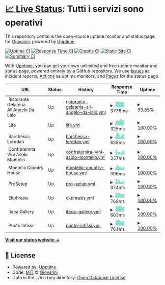 # [📈 Live Status](https://status.giovannigardin.com): <!--live status--> **Tutti i servizi sono operativi**

This repository contains the open-source uptime monitor and status page for [Giovanni](https://giovannigardin.com), powered by [Upptime](https://github.com/upptime/upptime).

[![Uptime CI](https://github.com/ggardin/uptime-monitor/workflows/Uptime%20CI/badge.svg)](https://github.com/ggardin/uptime-monitor/actions?query=workflow%3A%22Uptime+CI%22)
[![Response Time CI](https://github.com/ggardin/uptime-monitor/workflows/Response%20Time%20CI/badge.svg)](https://github.com/ggardin/uptime-monitor/actions?query=workflow%3A%22Response+Time+CI%22)
[![Graphs CI](https://github.com/ggardin/uptime-monitor/workflows/Graphs%20CI/badge.svg)](https://github.com/ggardin/uptime-monitor/actions?query=workflow%3A%22Graphs+CI%22)
[![Static Site CI](https://github.com/ggardin/uptime-monitor/workflows/Static%20Site%20CI/badge.svg)](https://github.com/ggardin/uptime-monitor/actions?query=workflow%3A%22Static+Site+CI%22)
[![Summary CI](https://github.com/ggardin/uptime-monitor/workflows/Summary%20CI/badge.svg)](https://github.com/ggardin/uptime-monitor/actions?query=workflow%3A%22Summary+CI%22)

With [Upptime](https://upptime.js.org), you can get your own unlimited and free uptime monitor and status page, powered entirely by a GitHub repository. We use [Issues](https://github.com/ggardin/uptime-monitor/issues) as incident reports, [Actions](https://github.com/ggardin/uptime-monitor/actions) as uptime monitors, and [Pages](https://status.giovannigardin.com) for the status page.

<!--start: status pages-->
<!-- This summary is generated by Upptime (https://github.com/upptime/upptime) -->
<!-- Do not edit this manually, your changes will be overwritten -->
<!-- prettier-ignore -->
| URL | Status | History | Response Time | Uptime |
| --- | ------ | ------- | ------------- | ------ |
| <img alt="" src="https://icons.duckduckgo.com/ip3/null.ico" height="13"> Ristorante Gelateria All'Angelo Da Lalo | Up | [ristorante-gelateria-all-angelo-da-lalo.yml](https://github.com/ggardin/uptime-monitor/commits/HEAD/history/ristorante-gelateria-all-angelo-da-lalo.yml) | <details><summary><img alt="Response time graph" src="./graphs/ristorante-gelateria-all-angelo-da-lalo/response-time-week.png" height="20"> 3736ms</summary><br><a href="https://status.giovannigardin.com/history/ristorante-gelateria-all-angelo-da-lalo"><img alt="Response time 3043" src="https://img.shields.io/endpoint?url=https%3A%2F%2Fraw.githubusercontent.com%2Fggardin%2Fuptime-monitor%2FHEAD%2Fapi%2Fristorante-gelateria-all-angelo-da-lalo%2Fresponse-time.json"></a><br><a href="https://status.giovannigardin.com/history/ristorante-gelateria-all-angelo-da-lalo"><img alt="24-hour response time 5451" src="https://img.shields.io/endpoint?url=https%3A%2F%2Fraw.githubusercontent.com%2Fggardin%2Fuptime-monitor%2FHEAD%2Fapi%2Fristorante-gelateria-all-angelo-da-lalo%2Fresponse-time-day.json"></a><br><a href="https://status.giovannigardin.com/history/ristorante-gelateria-all-angelo-da-lalo"><img alt="7-day response time 3736" src="https://img.shields.io/endpoint?url=https%3A%2F%2Fraw.githubusercontent.com%2Fggardin%2Fuptime-monitor%2FHEAD%2Fapi%2Fristorante-gelateria-all-angelo-da-lalo%2Fresponse-time-week.json"></a><br><a href="https://status.giovannigardin.com/history/ristorante-gelateria-all-angelo-da-lalo"><img alt="30-day response time 4092" src="https://img.shields.io/endpoint?url=https%3A%2F%2Fraw.githubusercontent.com%2Fggardin%2Fuptime-monitor%2FHEAD%2Fapi%2Fristorante-gelateria-all-angelo-da-lalo%2Fresponse-time-month.json"></a><br><a href="https://status.giovannigardin.com/history/ristorante-gelateria-all-angelo-da-lalo"><img alt="1-year response time 3408" src="https://img.shields.io/endpoint?url=https%3A%2F%2Fraw.githubusercontent.com%2Fggardin%2Fuptime-monitor%2FHEAD%2Fapi%2Fristorante-gelateria-all-angelo-da-lalo%2Fresponse-time-year.json"></a></details> | <details><summary><a href="https://status.giovannigardin.com/history/ristorante-gelateria-all-angelo-da-lalo">99.55%</a></summary><a href="https://status.giovannigardin.com/history/ristorante-gelateria-all-angelo-da-lalo"><img alt="All-time uptime 99.22%" src="https://img.shields.io/endpoint?url=https%3A%2F%2Fraw.githubusercontent.com%2Fggardin%2Fuptime-monitor%2FHEAD%2Fapi%2Fristorante-gelateria-all-angelo-da-lalo%2Fuptime.json"></a><br><a href="https://status.giovannigardin.com/history/ristorante-gelateria-all-angelo-da-lalo"><img alt="24-hour uptime 96.83%" src="https://img.shields.io/endpoint?url=https%3A%2F%2Fraw.githubusercontent.com%2Fggardin%2Fuptime-monitor%2FHEAD%2Fapi%2Fristorante-gelateria-all-angelo-da-lalo%2Fuptime-day.json"></a><br><a href="https://status.giovannigardin.com/history/ristorante-gelateria-all-angelo-da-lalo"><img alt="7-day uptime 99.55%" src="https://img.shields.io/endpoint?url=https%3A%2F%2Fraw.githubusercontent.com%2Fggardin%2Fuptime-monitor%2FHEAD%2Fapi%2Fristorante-gelateria-all-angelo-da-lalo%2Fuptime-week.json"></a><br><a href="https://status.giovannigardin.com/history/ristorante-gelateria-all-angelo-da-lalo"><img alt="30-day uptime 99.84%" src="https://img.shields.io/endpoint?url=https%3A%2F%2Fraw.githubusercontent.com%2Fggardin%2Fuptime-monitor%2FHEAD%2Fapi%2Fristorante-gelateria-all-angelo-da-lalo%2Fuptime-month.json"></a><br><a href="https://status.giovannigardin.com/history/ristorante-gelateria-all-angelo-da-lalo"><img alt="1-year uptime 99.11%" src="https://img.shields.io/endpoint?url=https%3A%2F%2Fraw.githubusercontent.com%2Fggardin%2Fuptime-monitor%2FHEAD%2Fapi%2Fristorante-gelateria-all-angelo-da-lalo%2Fuptime-year.json"></a></details>
| <img alt="" src="https://icons.duckduckgo.com/ip3/null.ico" height="13"> Life | Up | [life.yml](https://github.com/ggardin/uptime-monitor/commits/HEAD/history/life.yml) | <details><summary><img alt="Response time graph" src="./graphs/life/response-time-week.png" height="20"> 325ms</summary><br><a href="https://status.giovannigardin.com/history/life"><img alt="Response time 412" src="https://img.shields.io/endpoint?url=https%3A%2F%2Fraw.githubusercontent.com%2Fggardin%2Fuptime-monitor%2FHEAD%2Fapi%2Flife%2Fresponse-time.json"></a><br><a href="https://status.giovannigardin.com/history/life"><img alt="24-hour response time 279" src="https://img.shields.io/endpoint?url=https%3A%2F%2Fraw.githubusercontent.com%2Fggardin%2Fuptime-monitor%2FHEAD%2Fapi%2Flife%2Fresponse-time-day.json"></a><br><a href="https://status.giovannigardin.com/history/life"><img alt="7-day response time 325" src="https://img.shields.io/endpoint?url=https%3A%2F%2Fraw.githubusercontent.com%2Fggardin%2Fuptime-monitor%2FHEAD%2Fapi%2Flife%2Fresponse-time-week.json"></a><br><a href="https://status.giovannigardin.com/history/life"><img alt="30-day response time 334" src="https://img.shields.io/endpoint?url=https%3A%2F%2Fraw.githubusercontent.com%2Fggardin%2Fuptime-monitor%2FHEAD%2Fapi%2Flife%2Fresponse-time-month.json"></a><br><a href="https://status.giovannigardin.com/history/life"><img alt="1-year response time 432" src="https://img.shields.io/endpoint?url=https%3A%2F%2Fraw.githubusercontent.com%2Fggardin%2Fuptime-monitor%2FHEAD%2Fapi%2Flife%2Fresponse-time-year.json"></a></details> | <details><summary><a href="https://status.giovannigardin.com/history/life">100.00%</a></summary><a href="https://status.giovannigardin.com/history/life"><img alt="All-time uptime 98.90%" src="https://img.shields.io/endpoint?url=https%3A%2F%2Fraw.githubusercontent.com%2Fggardin%2Fuptime-monitor%2FHEAD%2Fapi%2Flife%2Fuptime.json"></a><br><a href="https://status.giovannigardin.com/history/life"><img alt="24-hour uptime 100.00%" src="https://img.shields.io/endpoint?url=https%3A%2F%2Fraw.githubusercontent.com%2Fggardin%2Fuptime-monitor%2FHEAD%2Fapi%2Flife%2Fuptime-day.json"></a><br><a href="https://status.giovannigardin.com/history/life"><img alt="7-day uptime 100.00%" src="https://img.shields.io/endpoint?url=https%3A%2F%2Fraw.githubusercontent.com%2Fggardin%2Fuptime-monitor%2FHEAD%2Fapi%2Flife%2Fuptime-week.json"></a><br><a href="https://status.giovannigardin.com/history/life"><img alt="30-day uptime 100.00%" src="https://img.shields.io/endpoint?url=https%3A%2F%2Fraw.githubusercontent.com%2Fggardin%2Fuptime-monitor%2FHEAD%2Fapi%2Flife%2Fuptime-month.json"></a><br><a href="https://status.giovannigardin.com/history/life"><img alt="1-year uptime 99.30%" src="https://img.shields.io/endpoint?url=https%3A%2F%2Fraw.githubusercontent.com%2Fggardin%2Fuptime-monitor%2FHEAD%2Fapi%2Flife%2Fuptime-year.json"></a></details>
| <img alt="" src="https://icons.duckduckgo.com/ip3/null.ico" height="13"> Barchessa Loredan | Up | [barchessa-loredan.yml](https://github.com/ggardin/uptime-monitor/commits/HEAD/history/barchessa-loredan.yml) | <details><summary><img alt="Response time graph" src="./graphs/barchessa-loredan/response-time-week.png" height="20"> 638ms</summary><br><a href="https://status.giovannigardin.com/history/barchessa-loredan"><img alt="Response time 466" src="https://img.shields.io/endpoint?url=https%3A%2F%2Fraw.githubusercontent.com%2Fggardin%2Fuptime-monitor%2FHEAD%2Fapi%2Fbarchessa-loredan%2Fresponse-time.json"></a><br><a href="https://status.giovannigardin.com/history/barchessa-loredan"><img alt="24-hour response time 298" src="https://img.shields.io/endpoint?url=https%3A%2F%2Fraw.githubusercontent.com%2Fggardin%2Fuptime-monitor%2FHEAD%2Fapi%2Fbarchessa-loredan%2Fresponse-time-day.json"></a><br><a href="https://status.giovannigardin.com/history/barchessa-loredan"><img alt="7-day response time 638" src="https://img.shields.io/endpoint?url=https%3A%2F%2Fraw.githubusercontent.com%2Fggardin%2Fuptime-monitor%2FHEAD%2Fapi%2Fbarchessa-loredan%2Fresponse-time-week.json"></a><br><a href="https://status.giovannigardin.com/history/barchessa-loredan"><img alt="30-day response time 443" src="https://img.shields.io/endpoint?url=https%3A%2F%2Fraw.githubusercontent.com%2Fggardin%2Fuptime-monitor%2FHEAD%2Fapi%2Fbarchessa-loredan%2Fresponse-time-month.json"></a><br><a href="https://status.giovannigardin.com/history/barchessa-loredan"><img alt="1-year response time 472" src="https://img.shields.io/endpoint?url=https%3A%2F%2Fraw.githubusercontent.com%2Fggardin%2Fuptime-monitor%2FHEAD%2Fapi%2Fbarchessa-loredan%2Fresponse-time-year.json"></a></details> | <details><summary><a href="https://status.giovannigardin.com/history/barchessa-loredan">100.00%</a></summary><a href="https://status.giovannigardin.com/history/barchessa-loredan"><img alt="All-time uptime 99.81%" src="https://img.shields.io/endpoint?url=https%3A%2F%2Fraw.githubusercontent.com%2Fggardin%2Fuptime-monitor%2FHEAD%2Fapi%2Fbarchessa-loredan%2Fuptime.json"></a><br><a href="https://status.giovannigardin.com/history/barchessa-loredan"><img alt="24-hour uptime 100.00%" src="https://img.shields.io/endpoint?url=https%3A%2F%2Fraw.githubusercontent.com%2Fggardin%2Fuptime-monitor%2FHEAD%2Fapi%2Fbarchessa-loredan%2Fuptime-day.json"></a><br><a href="https://status.giovannigardin.com/history/barchessa-loredan"><img alt="7-day uptime 100.00%" src="https://img.shields.io/endpoint?url=https%3A%2F%2Fraw.githubusercontent.com%2Fggardin%2Fuptime-monitor%2FHEAD%2Fapi%2Fbarchessa-loredan%2Fuptime-week.json"></a><br><a href="https://status.giovannigardin.com/history/barchessa-loredan"><img alt="30-day uptime 100.00%" src="https://img.shields.io/endpoint?url=https%3A%2F%2Fraw.githubusercontent.com%2Fggardin%2Fuptime-monitor%2FHEAD%2Fapi%2Fbarchessa-loredan%2Fuptime-month.json"></a><br><a href="https://status.giovannigardin.com/history/barchessa-loredan"><img alt="1-year uptime 99.79%" src="https://img.shields.io/endpoint?url=https%3A%2F%2Fraw.githubusercontent.com%2Fggardin%2Fuptime-monitor%2FHEAD%2Fapi%2Fbarchessa-loredan%2Fuptime-year.json"></a></details>
| <img alt="" src="https://icons.duckduckgo.com/ip3/null.ico" height="13"> Confraternita Vini Asolo Montello | Up | [confraternita-vini-asolo-montello.yml](https://github.com/ggardin/uptime-monitor/commits/HEAD/history/confraternita-vini-asolo-montello.yml) | <details><summary><img alt="Response time graph" src="./graphs/confraternita-vini-asolo-montello/response-time-week.png" height="20"> 337ms</summary><br><a href="https://status.giovannigardin.com/history/confraternita-vini-asolo-montello"><img alt="Response time 330" src="https://img.shields.io/endpoint?url=https%3A%2F%2Fraw.githubusercontent.com%2Fggardin%2Fuptime-monitor%2FHEAD%2Fapi%2Fconfraternita-vini-asolo-montello%2Fresponse-time.json"></a><br><a href="https://status.giovannigardin.com/history/confraternita-vini-asolo-montello"><img alt="24-hour response time 287" src="https://img.shields.io/endpoint?url=https%3A%2F%2Fraw.githubusercontent.com%2Fggardin%2Fuptime-monitor%2FHEAD%2Fapi%2Fconfraternita-vini-asolo-montello%2Fresponse-time-day.json"></a><br><a href="https://status.giovannigardin.com/history/confraternita-vini-asolo-montello"><img alt="7-day response time 337" src="https://img.shields.io/endpoint?url=https%3A%2F%2Fraw.githubusercontent.com%2Fggardin%2Fuptime-monitor%2FHEAD%2Fapi%2Fconfraternita-vini-asolo-montello%2Fresponse-time-week.json"></a><br><a href="https://status.giovannigardin.com/history/confraternita-vini-asolo-montello"><img alt="30-day response time 358" src="https://img.shields.io/endpoint?url=https%3A%2F%2Fraw.githubusercontent.com%2Fggardin%2Fuptime-monitor%2FHEAD%2Fapi%2Fconfraternita-vini-asolo-montello%2Fresponse-time-month.json"></a><br><a href="https://status.giovannigardin.com/history/confraternita-vini-asolo-montello"><img alt="1-year response time 334" src="https://img.shields.io/endpoint?url=https%3A%2F%2Fraw.githubusercontent.com%2Fggardin%2Fuptime-monitor%2FHEAD%2Fapi%2Fconfraternita-vini-asolo-montello%2Fresponse-time-year.json"></a></details> | <details><summary><a href="https://status.giovannigardin.com/history/confraternita-vini-asolo-montello">100.00%</a></summary><a href="https://status.giovannigardin.com/history/confraternita-vini-asolo-montello"><img alt="All-time uptime 99.96%" src="https://img.shields.io/endpoint?url=https%3A%2F%2Fraw.githubusercontent.com%2Fggardin%2Fuptime-monitor%2FHEAD%2Fapi%2Fconfraternita-vini-asolo-montello%2Fuptime.json"></a><br><a href="https://status.giovannigardin.com/history/confraternita-vini-asolo-montello"><img alt="24-hour uptime 100.00%" src="https://img.shields.io/endpoint?url=https%3A%2F%2Fraw.githubusercontent.com%2Fggardin%2Fuptime-monitor%2FHEAD%2Fapi%2Fconfraternita-vini-asolo-montello%2Fuptime-day.json"></a><br><a href="https://status.giovannigardin.com/history/confraternita-vini-asolo-montello"><img alt="7-day uptime 100.00%" src="https://img.shields.io/endpoint?url=https%3A%2F%2Fraw.githubusercontent.com%2Fggardin%2Fuptime-monitor%2FHEAD%2Fapi%2Fconfraternita-vini-asolo-montello%2Fuptime-week.json"></a><br><a href="https://status.giovannigardin.com/history/confraternita-vini-asolo-montello"><img alt="30-day uptime 100.00%" src="https://img.shields.io/endpoint?url=https%3A%2F%2Fraw.githubusercontent.com%2Fggardin%2Fuptime-monitor%2FHEAD%2Fapi%2Fconfraternita-vini-asolo-montello%2Fuptime-month.json"></a><br><a href="https://status.giovannigardin.com/history/confraternita-vini-asolo-montello"><img alt="1-year uptime 99.95%" src="https://img.shields.io/endpoint?url=https%3A%2F%2Fraw.githubusercontent.com%2Fggardin%2Fuptime-monitor%2FHEAD%2Fapi%2Fconfraternita-vini-asolo-montello%2Fuptime-year.json"></a></details>
| <img alt="" src="https://icons.duckduckgo.com/ip3/null.ico" height="13"> Montello Country House | Up | [montello-country-house.yml](https://github.com/ggardin/uptime-monitor/commits/HEAD/history/montello-country-house.yml) | <details><summary><img alt="Response time graph" src="./graphs/montello-country-house/response-time-week.png" height="20"> 396ms</summary><br><a href="https://status.giovannigardin.com/history/montello-country-house"><img alt="Response time 418" src="https://img.shields.io/endpoint?url=https%3A%2F%2Fraw.githubusercontent.com%2Fggardin%2Fuptime-monitor%2FHEAD%2Fapi%2Fmontello-country-house%2Fresponse-time.json"></a><br><a href="https://status.giovannigardin.com/history/montello-country-house"><img alt="24-hour response time 493" src="https://img.shields.io/endpoint?url=https%3A%2F%2Fraw.githubusercontent.com%2Fggardin%2Fuptime-monitor%2FHEAD%2Fapi%2Fmontello-country-house%2Fresponse-time-day.json"></a><br><a href="https://status.giovannigardin.com/history/montello-country-house"><img alt="7-day response time 396" src="https://img.shields.io/endpoint?url=https%3A%2F%2Fraw.githubusercontent.com%2Fggardin%2Fuptime-monitor%2FHEAD%2Fapi%2Fmontello-country-house%2Fresponse-time-week.json"></a><br><a href="https://status.giovannigardin.com/history/montello-country-house"><img alt="30-day response time 415" src="https://img.shields.io/endpoint?url=https%3A%2F%2Fraw.githubusercontent.com%2Fggardin%2Fuptime-monitor%2FHEAD%2Fapi%2Fmontello-country-house%2Fresponse-time-month.json"></a><br><a href="https://status.giovannigardin.com/history/montello-country-house"><img alt="1-year response time 427" src="https://img.shields.io/endpoint?url=https%3A%2F%2Fraw.githubusercontent.com%2Fggardin%2Fuptime-monitor%2FHEAD%2Fapi%2Fmontello-country-house%2Fresponse-time-year.json"></a></details> | <details><summary><a href="https://status.giovannigardin.com/history/montello-country-house">100.00%</a></summary><a href="https://status.giovannigardin.com/history/montello-country-house"><img alt="All-time uptime 99.41%" src="https://img.shields.io/endpoint?url=https%3A%2F%2Fraw.githubusercontent.com%2Fggardin%2Fuptime-monitor%2FHEAD%2Fapi%2Fmontello-country-house%2Fuptime.json"></a><br><a href="https://status.giovannigardin.com/history/montello-country-house"><img alt="24-hour uptime 100.00%" src="https://img.shields.io/endpoint?url=https%3A%2F%2Fraw.githubusercontent.com%2Fggardin%2Fuptime-monitor%2FHEAD%2Fapi%2Fmontello-country-house%2Fuptime-day.json"></a><br><a href="https://status.giovannigardin.com/history/montello-country-house"><img alt="7-day uptime 100.00%" src="https://img.shields.io/endpoint?url=https%3A%2F%2Fraw.githubusercontent.com%2Fggardin%2Fuptime-monitor%2FHEAD%2Fapi%2Fmontello-country-house%2Fuptime-week.json"></a><br><a href="https://status.giovannigardin.com/history/montello-country-house"><img alt="30-day uptime 100.00%" src="https://img.shields.io/endpoint?url=https%3A%2F%2Fraw.githubusercontent.com%2Fggardin%2Fuptime-monitor%2FHEAD%2Fapi%2Fmontello-country-house%2Fuptime-month.json"></a><br><a href="https://status.giovannigardin.com/history/montello-country-house"><img alt="1-year uptime 99.23%" src="https://img.shields.io/endpoint?url=https%3A%2F%2Fraw.githubusercontent.com%2Fggardin%2Fuptime-monitor%2FHEAD%2Fapi%2Fmontello-country-house%2Fuptime-year.json"></a></details>
| <img alt="" src="https://icons.duckduckgo.com/ip3/null.ico" height="13"> ProSetup | Up | [pro-setup.yml](https://github.com/ggardin/uptime-monitor/commits/HEAD/history/pro-setup.yml) | <details><summary><img alt="Response time graph" src="./graphs/pro-setup/response-time-week.png" height="20"> 374ms</summary><br><a href="https://status.giovannigardin.com/history/pro-setup"><img alt="Response time 344" src="https://img.shields.io/endpoint?url=https%3A%2F%2Fraw.githubusercontent.com%2Fggardin%2Fuptime-monitor%2FHEAD%2Fapi%2Fpro-setup%2Fresponse-time.json"></a><br><a href="https://status.giovannigardin.com/history/pro-setup"><img alt="24-hour response time 282" src="https://img.shields.io/endpoint?url=https%3A%2F%2Fraw.githubusercontent.com%2Fggardin%2Fuptime-monitor%2FHEAD%2Fapi%2Fpro-setup%2Fresponse-time-day.json"></a><br><a href="https://status.giovannigardin.com/history/pro-setup"><img alt="7-day response time 374" src="https://img.shields.io/endpoint?url=https%3A%2F%2Fraw.githubusercontent.com%2Fggardin%2Fuptime-monitor%2FHEAD%2Fapi%2Fpro-setup%2Fresponse-time-week.json"></a><br><a href="https://status.giovannigardin.com/history/pro-setup"><img alt="30-day response time 345" src="https://img.shields.io/endpoint?url=https%3A%2F%2Fraw.githubusercontent.com%2Fggardin%2Fuptime-monitor%2FHEAD%2Fapi%2Fpro-setup%2Fresponse-time-month.json"></a><br><a href="https://status.giovannigardin.com/history/pro-setup"><img alt="1-year response time 348" src="https://img.shields.io/endpoint?url=https%3A%2F%2Fraw.githubusercontent.com%2Fggardin%2Fuptime-monitor%2FHEAD%2Fapi%2Fpro-setup%2Fresponse-time-year.json"></a></details> | <details><summary><a href="https://status.giovannigardin.com/history/pro-setup">100.00%</a></summary><a href="https://status.giovannigardin.com/history/pro-setup"><img alt="All-time uptime 99.96%" src="https://img.shields.io/endpoint?url=https%3A%2F%2Fraw.githubusercontent.com%2Fggardin%2Fuptime-monitor%2FHEAD%2Fapi%2Fpro-setup%2Fuptime.json"></a><br><a href="https://status.giovannigardin.com/history/pro-setup"><img alt="24-hour uptime 100.00%" src="https://img.shields.io/endpoint?url=https%3A%2F%2Fraw.githubusercontent.com%2Fggardin%2Fuptime-monitor%2FHEAD%2Fapi%2Fpro-setup%2Fuptime-day.json"></a><br><a href="https://status.giovannigardin.com/history/pro-setup"><img alt="7-day uptime 100.00%" src="https://img.shields.io/endpoint?url=https%3A%2F%2Fraw.githubusercontent.com%2Fggardin%2Fuptime-monitor%2FHEAD%2Fapi%2Fpro-setup%2Fuptime-week.json"></a><br><a href="https://status.giovannigardin.com/history/pro-setup"><img alt="30-day uptime 100.00%" src="https://img.shields.io/endpoint?url=https%3A%2F%2Fraw.githubusercontent.com%2Fggardin%2Fuptime-monitor%2FHEAD%2Fapi%2Fpro-setup%2Fuptime-month.json"></a><br><a href="https://status.giovannigardin.com/history/pro-setup"><img alt="1-year uptime 99.95%" src="https://img.shields.io/endpoint?url=https%3A%2F%2Fraw.githubusercontent.com%2Fggardin%2Fuptime-monitor%2FHEAD%2Fapi%2Fpro-setup%2Fuptime-year.json"></a></details>
| <img alt="" src="https://icons.duckduckgo.com/ip3/null.ico" height="13"> Ekphrasis | Up | [ekphrasis.yml](https://github.com/ggardin/uptime-monitor/commits/HEAD/history/ekphrasis.yml) | <details><summary><img alt="Response time graph" src="./graphs/ekphrasis/response-time-week.png" height="20"> 768ms</summary><br><a href="https://status.giovannigardin.com/history/ekphrasis"><img alt="Response time 716" src="https://img.shields.io/endpoint?url=https%3A%2F%2Fraw.githubusercontent.com%2Fggardin%2Fuptime-monitor%2FHEAD%2Fapi%2Fekphrasis%2Fresponse-time.json"></a><br><a href="https://status.giovannigardin.com/history/ekphrasis"><img alt="24-hour response time 1304" src="https://img.shields.io/endpoint?url=https%3A%2F%2Fraw.githubusercontent.com%2Fggardin%2Fuptime-monitor%2FHEAD%2Fapi%2Fekphrasis%2Fresponse-time-day.json"></a><br><a href="https://status.giovannigardin.com/history/ekphrasis"><img alt="7-day response time 768" src="https://img.shields.io/endpoint?url=https%3A%2F%2Fraw.githubusercontent.com%2Fggardin%2Fuptime-monitor%2FHEAD%2Fapi%2Fekphrasis%2Fresponse-time-week.json"></a><br><a href="https://status.giovannigardin.com/history/ekphrasis"><img alt="30-day response time 678" src="https://img.shields.io/endpoint?url=https%3A%2F%2Fraw.githubusercontent.com%2Fggardin%2Fuptime-monitor%2FHEAD%2Fapi%2Fekphrasis%2Fresponse-time-month.json"></a><br><a href="https://status.giovannigardin.com/history/ekphrasis"><img alt="1-year response time 718" src="https://img.shields.io/endpoint?url=https%3A%2F%2Fraw.githubusercontent.com%2Fggardin%2Fuptime-monitor%2FHEAD%2Fapi%2Fekphrasis%2Fresponse-time-year.json"></a></details> | <details><summary><a href="https://status.giovannigardin.com/history/ekphrasis">100.00%</a></summary><a href="https://status.giovannigardin.com/history/ekphrasis"><img alt="All-time uptime 99.96%" src="https://img.shields.io/endpoint?url=https%3A%2F%2Fraw.githubusercontent.com%2Fggardin%2Fuptime-monitor%2FHEAD%2Fapi%2Fekphrasis%2Fuptime.json"></a><br><a href="https://status.giovannigardin.com/history/ekphrasis"><img alt="24-hour uptime 100.00%" src="https://img.shields.io/endpoint?url=https%3A%2F%2Fraw.githubusercontent.com%2Fggardin%2Fuptime-monitor%2FHEAD%2Fapi%2Fekphrasis%2Fuptime-day.json"></a><br><a href="https://status.giovannigardin.com/history/ekphrasis"><img alt="7-day uptime 100.00%" src="https://img.shields.io/endpoint?url=https%3A%2F%2Fraw.githubusercontent.com%2Fggardin%2Fuptime-monitor%2FHEAD%2Fapi%2Fekphrasis%2Fuptime-week.json"></a><br><a href="https://status.giovannigardin.com/history/ekphrasis"><img alt="30-day uptime 100.00%" src="https://img.shields.io/endpoint?url=https%3A%2F%2Fraw.githubusercontent.com%2Fggardin%2Fuptime-monitor%2FHEAD%2Fapi%2Fekphrasis%2Fuptime-month.json"></a><br><a href="https://status.giovannigardin.com/history/ekphrasis"><img alt="1-year uptime 99.95%" src="https://img.shields.io/endpoint?url=https%3A%2F%2Fraw.githubusercontent.com%2Fggardin%2Fuptime-monitor%2FHEAD%2Fapi%2Fekphrasis%2Fuptime-year.json"></a></details>
| <img alt="" src="https://icons.duckduckgo.com/ip3/null.ico" height="13"> Itaca Gallery | Up | [itaca-gallery.yml](https://github.com/ggardin/uptime-monitor/commits/HEAD/history/itaca-gallery.yml) | <details><summary><img alt="Response time graph" src="./graphs/itaca-gallery/response-time-week.png" height="20"> 603ms</summary><br><a href="https://status.giovannigardin.com/history/itaca-gallery"><img alt="Response time 683" src="https://img.shields.io/endpoint?url=https%3A%2F%2Fraw.githubusercontent.com%2Fggardin%2Fuptime-monitor%2FHEAD%2Fapi%2Fitaca-gallery%2Fresponse-time.json"></a><br><a href="https://status.giovannigardin.com/history/itaca-gallery"><img alt="24-hour response time 520" src="https://img.shields.io/endpoint?url=https%3A%2F%2Fraw.githubusercontent.com%2Fggardin%2Fuptime-monitor%2FHEAD%2Fapi%2Fitaca-gallery%2Fresponse-time-day.json"></a><br><a href="https://status.giovannigardin.com/history/itaca-gallery"><img alt="7-day response time 603" src="https://img.shields.io/endpoint?url=https%3A%2F%2Fraw.githubusercontent.com%2Fggardin%2Fuptime-monitor%2FHEAD%2Fapi%2Fitaca-gallery%2Fresponse-time-week.json"></a><br><a href="https://status.giovannigardin.com/history/itaca-gallery"><img alt="30-day response time 644" src="https://img.shields.io/endpoint?url=https%3A%2F%2Fraw.githubusercontent.com%2Fggardin%2Fuptime-monitor%2FHEAD%2Fapi%2Fitaca-gallery%2Fresponse-time-month.json"></a><br><a href="https://status.giovannigardin.com/history/itaca-gallery"><img alt="1-year response time 669" src="https://img.shields.io/endpoint?url=https%3A%2F%2Fraw.githubusercontent.com%2Fggardin%2Fuptime-monitor%2FHEAD%2Fapi%2Fitaca-gallery%2Fresponse-time-year.json"></a></details> | <details><summary><a href="https://status.giovannigardin.com/history/itaca-gallery">100.00%</a></summary><a href="https://status.giovannigardin.com/history/itaca-gallery"><img alt="All-time uptime 99.97%" src="https://img.shields.io/endpoint?url=https%3A%2F%2Fraw.githubusercontent.com%2Fggardin%2Fuptime-monitor%2FHEAD%2Fapi%2Fitaca-gallery%2Fuptime.json"></a><br><a href="https://status.giovannigardin.com/history/itaca-gallery"><img alt="24-hour uptime 100.00%" src="https://img.shields.io/endpoint?url=https%3A%2F%2Fraw.githubusercontent.com%2Fggardin%2Fuptime-monitor%2FHEAD%2Fapi%2Fitaca-gallery%2Fuptime-day.json"></a><br><a href="https://status.giovannigardin.com/history/itaca-gallery"><img alt="7-day uptime 100.00%" src="https://img.shields.io/endpoint?url=https%3A%2F%2Fraw.githubusercontent.com%2Fggardin%2Fuptime-monitor%2FHEAD%2Fapi%2Fitaca-gallery%2Fuptime-week.json"></a><br><a href="https://status.giovannigardin.com/history/itaca-gallery"><img alt="30-day uptime 100.00%" src="https://img.shields.io/endpoint?url=https%3A%2F%2Fraw.githubusercontent.com%2Fggardin%2Fuptime-monitor%2FHEAD%2Fapi%2Fitaca-gallery%2Fuptime-month.json"></a><br><a href="https://status.giovannigardin.com/history/itaca-gallery"><img alt="1-year uptime 99.95%" src="https://img.shields.io/endpoint?url=https%3A%2F%2Fraw.githubusercontent.com%2Fggardin%2Fuptime-monitor%2FHEAD%2Fapi%2Fitaca-gallery%2Fuptime-year.json"></a></details>
| <img alt="" src="https://icons.duckduckgo.com/ip3/null.ico" height="13"> Punto Infissi | Up | [punto-infissi.yml](https://github.com/ggardin/uptime-monitor/commits/HEAD/history/punto-infissi.yml) | <details><summary><img alt="Response time graph" src="./graphs/punto-infissi/response-time-week.png" height="20"> 761ms</summary><br><a href="https://status.giovannigardin.com/history/punto-infissi"><img alt="Response time 672" src="https://img.shields.io/endpoint?url=https%3A%2F%2Fraw.githubusercontent.com%2Fggardin%2Fuptime-monitor%2FHEAD%2Fapi%2Fpunto-infissi%2Fresponse-time.json"></a><br><a href="https://status.giovannigardin.com/history/punto-infissi"><img alt="24-hour response time 684" src="https://img.shields.io/endpoint?url=https%3A%2F%2Fraw.githubusercontent.com%2Fggardin%2Fuptime-monitor%2FHEAD%2Fapi%2Fpunto-infissi%2Fresponse-time-day.json"></a><br><a href="https://status.giovannigardin.com/history/punto-infissi"><img alt="7-day response time 761" src="https://img.shields.io/endpoint?url=https%3A%2F%2Fraw.githubusercontent.com%2Fggardin%2Fuptime-monitor%2FHEAD%2Fapi%2Fpunto-infissi%2Fresponse-time-week.json"></a><br><a href="https://status.giovannigardin.com/history/punto-infissi"><img alt="30-day response time 861" src="https://img.shields.io/endpoint?url=https%3A%2F%2Fraw.githubusercontent.com%2Fggardin%2Fuptime-monitor%2FHEAD%2Fapi%2Fpunto-infissi%2Fresponse-time-month.json"></a><br><a href="https://status.giovannigardin.com/history/punto-infissi"><img alt="1-year response time 792" src="https://img.shields.io/endpoint?url=https%3A%2F%2Fraw.githubusercontent.com%2Fggardin%2Fuptime-monitor%2FHEAD%2Fapi%2Fpunto-infissi%2Fresponse-time-year.json"></a></details> | <details><summary><a href="https://status.giovannigardin.com/history/punto-infissi">100.00%</a></summary><a href="https://status.giovannigardin.com/history/punto-infissi"><img alt="All-time uptime 99.94%" src="https://img.shields.io/endpoint?url=https%3A%2F%2Fraw.githubusercontent.com%2Fggardin%2Fuptime-monitor%2FHEAD%2Fapi%2Fpunto-infissi%2Fuptime.json"></a><br><a href="https://status.giovannigardin.com/history/punto-infissi"><img alt="24-hour uptime 100.00%" src="https://img.shields.io/endpoint?url=https%3A%2F%2Fraw.githubusercontent.com%2Fggardin%2Fuptime-monitor%2FHEAD%2Fapi%2Fpunto-infissi%2Fuptime-day.json"></a><br><a href="https://status.giovannigardin.com/history/punto-infissi"><img alt="7-day uptime 100.00%" src="https://img.shields.io/endpoint?url=https%3A%2F%2Fraw.githubusercontent.com%2Fggardin%2Fuptime-monitor%2FHEAD%2Fapi%2Fpunto-infissi%2Fuptime-week.json"></a><br><a href="https://status.giovannigardin.com/history/punto-infissi"><img alt="30-day uptime 100.00%" src="https://img.shields.io/endpoint?url=https%3A%2F%2Fraw.githubusercontent.com%2Fggardin%2Fuptime-monitor%2FHEAD%2Fapi%2Fpunto-infissi%2Fuptime-month.json"></a><br><a href="https://status.giovannigardin.com/history/punto-infissi"><img alt="1-year uptime 99.92%" src="https://img.shields.io/endpoint?url=https%3A%2F%2Fraw.githubusercontent.com%2Fggardin%2Fuptime-monitor%2FHEAD%2Fapi%2Fpunto-infissi%2Fuptime-year.json"></a></details>

<!--end: status pages-->

[**Visit our status website →**](https://status.giovannigardin.com)

## 📄 License

- Powered by: [Upptime](https://github.com/upptime/upptime)
- Code: [MIT](./LICENSE) © [Giovanni](https://giovannigardin.com)
- Data in the `./history` directory: [Open Database License](https://opendatacommons.org/licenses/odbl/1-0/)
